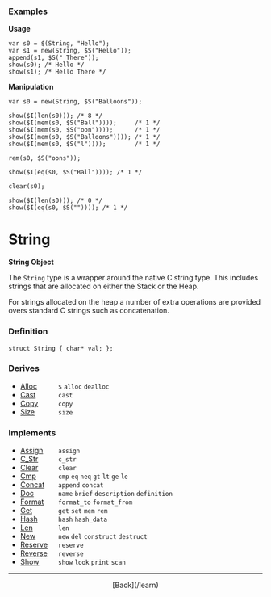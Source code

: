  <div class="row">
  <div class="col-xs-6 col-md-6">

### Examples

__Usage__

    var s0 = $(String, "Hello");
    var s1 = new(String, $S("Hello"));
    append(s1, $S(" There"));
    show(s0); /* Hello */
    show(s1); /* Hello There */
    

__Manipulation__

    var s0 = new(String, $S("Balloons"));
    
    show($I(len(s0))); /* 8 */
    show($I(mem(s0, $S("Ball"))));     /* 1 */
    show($I(mem(s0, $S("oon"))));      /* 1 */
    show($I(mem(s0, $S("Balloons")))); /* 1 */
    show($I(mem(s0, $S("l"))));        /* 1 */
    
    rem(s0, $S("oons"));
    
    show($I(eq(s0, $S("Ball")))); /* 1 */
    
    clear(s0);
    
    show($I(len(s0))); /* 0 */
    show($I(eq(s0, $S("")))); /* 1 */
    



  </div>
  <div class="col-xs-6 col-md-6">

# String
__String Object__

The `String` type is a wrapper around the native C string type. This includes strings that are allocated on either the Stack or the Heap.

For strings allocated on the heap a number of extra operations are provided overs standard C strings such as concatenation.

### Definition

    struct String { char* val; };

### Derives

* <span style="width:75px; float:left;">[Alloc](/learn/alloc)</span>`$` `alloc` `dealloc` 
* <span style="width:75px; float:left;">[Cast](/learn/cast)</span>`cast` 
* <span style="width:75px; float:left;">[Copy](/learn/copy)</span>`copy` 
* <span style="width:75px; float:left;">[Size](/learn/size)</span>`size` 
### Implements

* <span style="width:75px; float:left;">[Assign](/learn/assign)</span>`assign` 
* <span style="width:75px; float:left;">[C_Str](/learn/c_str)</span>`c_str` 
* <span style="width:75px; float:left;">[Clear](/learn/clear)</span>`clear` 
* <span style="width:75px; float:left;">[Cmp](/learn/cmp)</span>`cmp` `eq` `neq` `gt` `lt` `ge` `le` 
* <span style="width:75px; float:left;">[Concat](/learn/concat)</span>`append` `concat` 
* <span style="width:75px; float:left;">[Doc](/learn/doc)</span>`name` `brief` `description` `definition` 
* <span style="width:75px; float:left;">[Format](/learn/format)</span>`format_to` `format_from` 
* <span style="width:75px; float:left;">[Get](/learn/get)</span>`get` `set` `mem` `rem` 
* <span style="width:75px; float:left;">[Hash](/learn/hash)</span>`hash` `hash_data` 
* <span style="width:75px; float:left;">[Len](/learn/len)</span>`len` 
* <span style="width:75px; float:left;">[New](/learn/new)</span>`new` `del` `construct` `destruct` 
* <span style="width:75px; float:left;">[Reserve](/learn/reserve)</span>`reserve` 
* <span style="width:75px; float:left;">[Reverse](/learn/reverse)</span>`reverse` 
* <span style="width:75px; float:left;">[Show](/learn/show)</span>`show` `look` `print` `scan` 

* * *

  <p style="text-align:center;">
[Back](/learn)
  </p>

  </div>
  </div>
